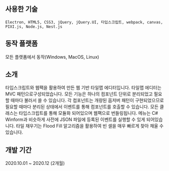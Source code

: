 ## 사용한 기술

`Electron, HTML5, CSS3, jQuery, jQuery.UI, 타입스크립트, webpack, canvas, PIXI.js, Node.js, Nest.js`

## 동작 플랫폼

모든 플랫폼에서 동작(Windows, MacOS, Linux)

## 소개

타입스크립트와 웹팩을 활용하여 만든 웹 기반 타일맵 에디터입니다.
타일맵 에디터는 MVC 패턴으로구성되었습니다.
모든 기능은 하나의 컴포넌트 단위로 분리되었고 필요할 때마다 불러서 쓸 수 있습니다.
각 컴포넌트는 개량된 옵저버 패턴이 구현되었으므로 필요할
때마다 분리된 상태에서 이벤트를 통해 컴포넌트를 호출할 수 있습니다.
모든 클래스는 타입스크립트를 통해 모듈화 되어있으며 웹팩으로 번들링됩니다.
메뉴는 C# Winform과 비슷하게 사전에 JSON 파일에 등록된 이벤트를 실행할 수 있게 되어있습니다.
타일 채우기는 Flood Fill 알고리즘을 활용하여 빈 셀을 매우 빠르게 찾아 채울 수 있습니다.

## 개발 기간

2020.10.01 ~ 2020.12 (2개월)
